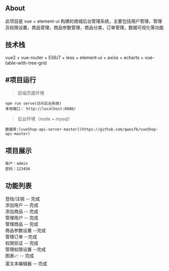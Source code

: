 About
----------
此项目是 vue + element-ui 构建的商城后台管理系统，主要包括用户管理，管理员权限设置，商品管理，商品参数管理，商品分类，订单管理，数据可视化等功能

技术栈
----------
vue2 + vue-router + ES6/7 + less + element-ui + axios + echarts + vue-table-with-tree-grid


#项目运行
----------
> 	前端页面环境
```
npm run serve(访问后台系统)
本地端口： http://localhost:8080/
```
>后台环境（node + mysql）
```
数据库:[vueShop-api-server-master](https://github.com/qwesfb/vueShop-api-master)
```
项目展示
----------
```
账户：admin   
密码：123456
```
功能列表
----------
 登陆/注销 -- 完成  
 添加用户 -- 完成  
 添加商品 -- 完成  
 管理用户 -- 完成  
 管理商品 -- 完成  
 商品参数设置 --完成  
 管理订单 --完成  
 权限验证 -- 完成  
 管理权限设置 --完成  
 图表📈 -- 完成  
 富文本编辑器 -- 完成  

